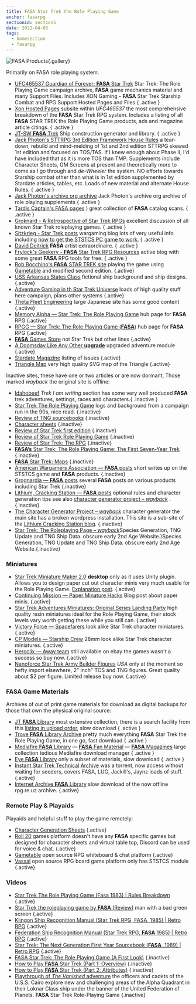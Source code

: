 ```yaml
---
title: FASA Star Trek the Role Playing Game
anchor: fasarpg
sectionid: section5
date: 2022-04-05
tags: 
  - homesection
  - fasarpg
---
```

![FASA Products](/images/FASA-RPG.webp "Selection of FASA Star Trek the Role Playing Game products" ){.gallery} 

Primarily on FASA role playing system:

- [UFC465537 Guardian of Forever: **FASA** Star Trek](https://ufc465537.neocities.org/) Star Trek: The Role Playing Game campaign archive, **FASA** game mechanics material and many Support Files. Includes XON Gaming - **FASA** Star Trek Starship Combat and RPG Support Hosted Pages and Files.{ .active }
- [Xon Hosted Pages](https://ufc465537.neocities.org/resources-index.html#xonpgs) subsite within *UFC465537* the most comprehensive breakdown of the **FASA** Star Trek RPG system. Includes a listing of all **FASA** STAR TREK the Role Playing Game products, ads and magazine article citings. { .active }
- [JT-SW **FASA** Trek](http://www.jt-sw.com/ststcs/) Ship construction generator and library. { .active }
- [Jack Photon's STTRPG 3rd Edition Framework House Rules](http://www.jackphoton.space/) a tear-down, rebuild and mind-melding of 1st and 2nd edition STTRPG skewed 1st edition and focused on TOS/TAS. If I knew enough about Phase II, I'd have included that as it is more TOS than TMP. Supplements include Character Sheets, GM Screens at present and theoretically more to come as I go through and *de-Wheeler* the system. NO efforts towards Starship combat other than what is in 1st edition supplemented by Stardate articles, tables, etc. Loads of new material and alternate House Rules. { .active }
- [Jack Photon's archive org archive](https://archive.org/details/@phantf) Jack Photon's archive org archive of role playing supplements { .active }
- [Tardis Captain's FASA pages](http://FASA.TardisCaptain.com) ) great collection of **FASA** catalog scans. { .active }
- [Groknard - A Retrospective of Star Trek RPGs](http://groknard.blogspot.com/) excellent discussion of all known Star Trek roleplaying games. { .active }
- [Sitzkrieg - Star Trek posts](http://sitzkrieg.blogspot.com/search/label/Star%20Trek) wargaming blog lots of very useful info including [how to get the STSTCS PC game to work.](http://sitzkrieg.blogspot.com/2018/10/gaming-like-its-1989-installing-fasa.html) { .active }
- [David Deitrick](https://davidr3deitrick.wordpress.com/category/star-trek/) **FASA** artist extraordinaire. { .active }
- [Frylock's Geekery - **FASA** Star Trek RPG Resources](https://gsllcblog.com/fasa-star-trek-rpg-resources/) active blog with some great **FASA** RPG tools for free. { .active }
- [Rob Bocchino's **FASA** STAR TREK site](https://rob-bocchino.net/FASA_Star_Trek/Home.html) playing the game using [Gametable](https://sourceforge.net/projects/gameniantabele/) and modified second edition. {.active}
- [USS Arkansas States Class](http://uss-arkansas-states-class.yolasite.com/) fictional ship background and ship designs. {.active}
- [Adventure Gaming in th Star Trek Universe](http://www.coldnorth.com/owen/game/startrekuniverse.htm) loads of high quality stuff here campaign, plans other systems {.active}
- [Theta Fleet Engineering](https://engineering.thetafleet.net/manuals.html) large Japanese site has some good content {.active}
- [Memory Alpha &mdash; Star Trek: The Role Playing Game](https://memory-alpha.fandom.com/wiki/Star_Trek:_The_Role_Playing_Game#Gaming_miniatures) hub page for **FASA** RPG {.active}
- [RPGG &mdash; Star Trek: The Role Playing Game (**FASA**)](https://rpggeek.com/rpg/353/star-trek-role-playing-game-fasa) hub page for **FASA** RPG {.active}
- [**FASA** Games Store](https://shop.fasagames.com/index.php?main_page=index&manufacturers_id=5) not Star Trek but other lines {.active}
- [A Doomsday Like Any Other **upgrade**](http://www.coldnorth.com/owen/game/miscellaney/doomsday/doomsday.htm) upgraded adventure module  {.active}
- [Stardate Magazine](http://www.waynesbooks.com/Stardate.html) listing of issues {.active}
- [Triangle Map](https://fulltrek.net/) very high quality SVG map of the Triangle {.active}

Inactive sites, these have one or two articles or are now dormant, Those marked *wayback* the original site is offline:

- [Idahobeef](http://idahobeef.yolasite.com/) *Trek I am writing* section has some very well produced **FASA** trek adventures, settings, races and characters.{ .inactive }
- [Star Trek The Role Playing Game](http://www.karridian.net/startrek.html) logs and background from a campaign run in the 90s, nice read. {.inactive}
- [Review of TNG sourcebooks](https://vakarangi.blogspot.com/search/label/FASA) {.inactive}
- [Character sheets](http://www.mad-irishman.net/pub_fasatrek.html) {.inactive}
- [Review of Star Trek first edition](https://wgamingresource.proboards.com/thread/7343/fasa-star-trek-1st-edition) {.inactive}
- [Review of Star Trek Role Playing Game](https://19thlevel.blogspot.com/2012/09/rpg-review-star-trek-role-playing-game.html) {.inactive}
- [Review of Star Trek: The RPG](https://writeups.letsyouandhimfight.com/hulk-smash/star-trek-the-rpg/) {.inactive}
- [**FASA’s** Star Trek: The Role Playing Game: The First Seven-Year Trek](https://jeffreyharlan.com/2019/01/05/fasa-star-trek-rpg/) {.inactive}
- [**FASA** Star Trek: Maps](https://www.enworld.org/threads/fasa-star-trek-maps.334672/?fbclid=IwAR1-aDa1bhcxJcUR4V86zNZ8vry1W3jDPH1JTy8rIV345_-pQ1jVEwwdnlw)  {.inactive}
- [American Wargamers Association &mdash; **FASA** posts](https://www.americanwargamersassociation.com/search/label/FASA) short writes up on the STSTCS game and **FASA** products. {.inactive}
- [Grognardia &mdash; **FASA** posts](https://grognardia.blogspot.com/search/label/fasa) several **FASA** posts on various products including Star Trek {.inactive}
- [Lithium, Cracking Station &mdash; **FASA** posts](http://lithiumcrackingstation.blogspot.com/search/label/FASA%20Star%20Trek%20RPG) optional rules and character generation tips see also [character generator project &ndash; *wayback*](https://web.archive.org/web/20200708201508/http://www.fasastartrek.com/) .{.inactive}
- [The Character Generator Project &ndash; *wayback*](https://web.archive.org/web/20200708201508/http://www.fasastartrek.com/) character generator the main site has a broken wordpress installation. This site is a sub-site of the [Lithium Cracking Station blog](http://lithiumcrackingstation.blogspot.com). {.inactive}
- [Star Trek: The Roleplaying Page &ndash; *wayback*](http://web.archive.org/web/20010301230019id_/http://www.ziplink.net/~stack/fasatrek/fasa_trek.html)Species Generation, TNG Update and TNG Ship Data. obscure early 2nd Age Website.)Species Generation, TNG Update and TNG Ship Data. obscure early 2nd Age Website.{.inactive}

### Miniatures

- [Star Trek Miniature Maker 2.0](http://www.crowstuff.co.uk/MiniMaker/index.html) **desktop** only as it uses Unity plugin. Allows you to design paper cut out character minis very much usable for the Role Playing Game. [Explanation post](https://forums.modiphius.com/t/star-trek-paper-miniature-maker-browser-app/299). {.active}
- [Continuing Mission &mdash; Paper Minature Hacks](https://continuingmissionsta.com/2018/12/18/paper-miniature-hacks/) Blog post about paper minis. {.active}
- [Star Trek Adventures Miniatures: Original Series Landing Party](https://www.modiphius.net/collections/star-trek-adventures/products/star-trek-adventure-miniatures-original-series-landing-party) high quality resin miniatures ideal for the Role Playing Game, their stock levels vary worth getting these while you still can. {.active}
- [Victory Force &mdash; Spacefarers](https://www.victoryforce.com/Merchant2/merchant.mvc?Session_ID=35f3811109996671e78475888269be91&Screen=CTGY&Store_Code=VFM&Category_Code=sfpacks) look alike Star Trek character miniatures. {.active}
- [CP Models &mdash; Starship Crew](https://cpmodels.co.uk/product-category/28mm-ranges/28mm-sci-fi/star-ship-crew/) 28mm look alike Star Trek character miniatures. {.active}
- [Heroclix &mdash; Away team](https://wizkids.com/heroclix/star-trek-heroclix-away-team/) still available on ebay the games wasn't a success so buy now. {.active}
- [Nanoforce Star Trek Army Builder Figures](https://www.previewsworld.com/Article/252465-Make-an-Away-Team-with-Fanwares-New-PREVIEWS-Exclusive-Nanoforce-Star-Trek-Army-Builder-Figures) *USA* only at the moment so hefty import elsewhere, 2" inch" TOS and TNG figures. Great quality about $2 per figure. Limited release buy now. {.active}

### FASA Game Materials

Archives of out of print game materials for download as digital backups for those that own the physical original source:

- [JT **FASA** Library](https://rebrand.ly/FASALibrary) most extensive collection, there is a search facility from this [listing in upload order](https://rebrand.ly/FASASearch), slow download { .active }
- [Trove **FASA** Library Archive](https://rebrand.ly/FASAT) pretty much everything **FASA** Star Trek the Role Playing Game, in one go, fast download { .active }
- [Mediafire **FASA** Library](https://rebrand.ly/FASAStarTrek) &mdash; [**FASA** Fan Material](https://rebrand.ly/FASAFans) &mdash; [**FASA** Magazines](https://rebrand.ly/FASAMags) large collection tedious Mediafire download manager { .active }
- [Eye **FASA** Library](https://rebrand.ly/FASABooks) only a subset of materials, slow download { .active }
- [Instant Star Trek Technical Archive](https://rebrand.ly/StarTrekTechnical) was a torrent, now access without waiting for seeders, covers FASA, LUG, Jackill's, Jaynz loads of stuff. {.active}
- [Internet Archive **FASA** Library](https://ia804601.us.archive.org/view_archive.php?archive=/21/items/rpg.rem.uz/Star_Trek_FASA.tar) slow download of the now offline rpg.re.uz archive. {.active}

### Remote Play & Playaids

Playaids and helpful stuff to play the game remotely:

- [Character Generation Sheets](https://github.com/ledlogic/fasa-star-trek) {.active}
- [Roll 20](https://roll20.net/) games platform doesn't have any **FASA** specific games but designed for character sheets and virtual table top, Discord can be used for voice & chat.  {.active}
- [Gametable](https://sourceforge.net/projects/gameniantabele/) open source RPG whiteboard & chat platform {.active}
- [Vassal](https://vassalengine.org) open source RPG board game platform only has STSTCS module {.active}

### Videos

- [Star Trek The Role Playing Game (Fasa 1983) | Rules Breakdown](https://www.youtube.com/watch?v=wpOoD8HW6d0) {.active}
- [Star Trek the roleplaying game by **FASA** (Review)](https://www.youtube.com/watch?v=Mzxoho5iWY0) man with a bad green screen {.active}
- [Klingon Ship Recognition Manual (Star Trek RPG, FASA, 1985) | Retro RPG](https://www.youtube.com/watch?v=DG89A2QHsNs) {.active}
- [Federation Ship Recognition Manual (Star Trek RPG, **FASA** 1985) | Retro RPG](https://www.youtube.com/watch?v=WyOETLBBdbo) {.active}
- [Star Trek: The Next Generation First Year Sourcebook (**FASA**, 1989) | Retro RPG](https://www.youtube.com/watch?v=QnrmrM0nEeA) {.active}
- [FASA Star Trek: The Role Playing Game (A First Look)](https://www.youtube.com/watch?v=pf9YaMOHmcc) {.inactive}
- [How to Play **FASA** Star Trek (Part 1: Overview)](https://www.youtube.com/watch?v=IlvACwIjTTU) {.inactive}
- [How to Play **FASA** Star Trek (Part 2: Attributes)](https://www.youtube.com/watch?v=EPRpN7Xhb4U) {.inactive}
- [Playthrough of *The Vanished* adventure](https://www.youtube.com/playlist?list=PL4CE655FFFC0D3271) the officers and cadets of the U.S.S. Cairo explore new and challenging areas of the Alpha Quadrant in their Loknar Class ship under the banner of the United Federation of Planets. **FASA** Star Trek Role-Playing Game {.inactive}



